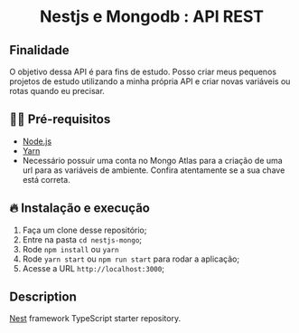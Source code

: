 <h1 align="center">
  <center>Nestjs e Mongodb : API REST
</center>
</h1>

## Finalidade

O objetivo dessa API é para fins de estudo. Posso criar meus pequenos projetos de estudo utilizando a minha própria API e criar novas variáveis ou rotas quando eu precisar.

## ✋🏻 Pré-requisitos

- [Node.js](https://nodejs.org/en/)
- [Yarn](classic.yarnpkg.com/en/docs/install)
- Necessário possuir uma conta no Mongo Atlas para a criação de uma url para as variáveis de ambiente. Confira atentamente se a sua chave está correta.


## 🔥 Instalação e execução

1. Faça um clone desse repositório;
2. Entre na pasta `cd nestjs-mongo`;
3. Rode `npm install` ou `yarn`
4. Rode `yarn start` ou `npm run start` para rodar a aplicação;
5. Acesse a URL `http://localhost:3000`;

## Description

[Nest](https://github.com/nestjs/nest) framework TypeScript starter repository.
